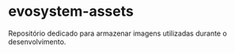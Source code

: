 # evosystem-assets
Repositório dedicado para armazenar imagens utilizadas durante o desenvolvimento.
